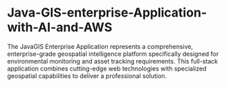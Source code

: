 # Java-GIS-enterprise-Application-with-AI-and-AWS
The JavaGIS Enterprise Application represents a comprehensive, enterprise-grade geospatial intelligence platform specifically designed for environmental monitoring and asset tracking requirements. This full-stack application combines cutting-edge web technologies with specialized geospatial capabilities to deliver a professional solution.
